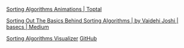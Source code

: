 
[Sorting Algorithms Animations | Toptal](https://www.toptal.com/developers/sorting-algorithms)

[Sorting Out The Basics Behind Sorting Algorithms | by Vaidehi Joshi | basecs | Medium](https://medium.com/basecs/sorting-out-the-basics-behind-sorting-algorithms-b0a032873add)

[Sorting Algorithms Visualizer](https://sadanandpai.github.io/sorting-visualizer/dist/)
[GitHub](https://github.com/sadanandpai/sorting-visualizer)
